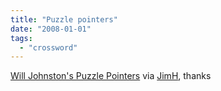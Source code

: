 ```yaml
---
title: "Puzzle pointers"
date: "2008-01-01"
tags: 
  - "crossword"
---
```


[Will Johnston's Puzzle Pointers](http://www.fleetingimage.com/wij/xyzzy/nyt-links.html "Will Johnston's Puzzle Pointers") via [JimH](http://www.xwordblog.com/2007/12/ellen-ripstein.html), thanks
